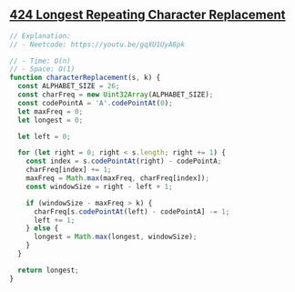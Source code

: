 ## [424 Longest Repeating Character Replacement](https://leetcode.com/problems/longest-repeating-character-replacement/description/)

<!-- notecardId: 1759846037477 -->

```js
// Explanation:
// - Neetcode: https://youtu.be/gqXU1UyA8pk

// - Time: O(n)
// - Space: O(1)
function characterReplacement(s, k) {
  const ALPHABET_SIZE = 26;
  const charFreq = new Uint32Array(ALPHABET_SIZE);
  const codePointA = 'A'.codePointAt(0);
  let maxFreq = 0;
  let longest = 0;

  let left = 0;

  for (let right = 0; right < s.length; right += 1) {
    const index = s.codePointAt(right) - codePointA;
    charFreq[index] += 1;
    maxFreq = Math.max(maxFreq, charFreq[index]);
    const windowSize = right - left + 1;

    if (windowSize - maxFreq > k) {
      charFreq[s.codePointAt(left) - codePointA] -= 1;
      left += 1;
    } else {
      longest = Math.max(longest, windowSize);
    }
  }

  return longest;
}
```
